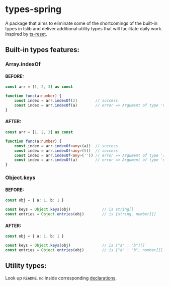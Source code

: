 # types-spring 

A package that aims to eliminate some of the shortcomings of the built-in types in tslib and deliver additional utility types that will facilitate daily work. Inspired by [ts-reset](https://github.com/total-typescript/ts-reset). 

## Built-in types features:

### Array.indexOf

#### BEFORE:

```ts
const arr = [1, 2, 3] as const

function func(a:number) {
    const index = arr.indexOf(2)        // success
    const index = arr.indexOf(a)        // error => Argument of type 'number' is not assignable to parameter of type '1 | 2 | 3'
}
```

#### AFTER: 


```ts
const arr = [1, 2, 3] as const

function func(a:number) {
    const index = arr.indexOf<any>(a))  // success
    const index = arr.indexOf<any>(5))  // success
    const index = arr.indexOf<any>('')) // error => Argument of type 'string' is not assignable to parameter of type '1 | 2 | 3'
    const index = arr.indexOf(a)        // error => Argument of type 'number' is not assignable to parameter of type '1 | 2 | 3'    
}
```


### Object.keys

#### BEFORE:

```ts
const obj = { a: 1, b: 1 }

const keys = Object.keys(obj)              // is string[]
const entries = Object.entries(obj)        // is [string, number][]
```

#### AFTER:

```ts
const obj = { a: 1, b: 1 }

const keys = Object.keys(obj)              // is ("a" | "b")[]
const entries = Object.entries(obj)        // is ["a" | "b", number][]
```

## Utility types:

Look up `README.md` inside corresponding [declarations](https://github.com/Sanshain/types-spring/tree/master/sources/utils).
